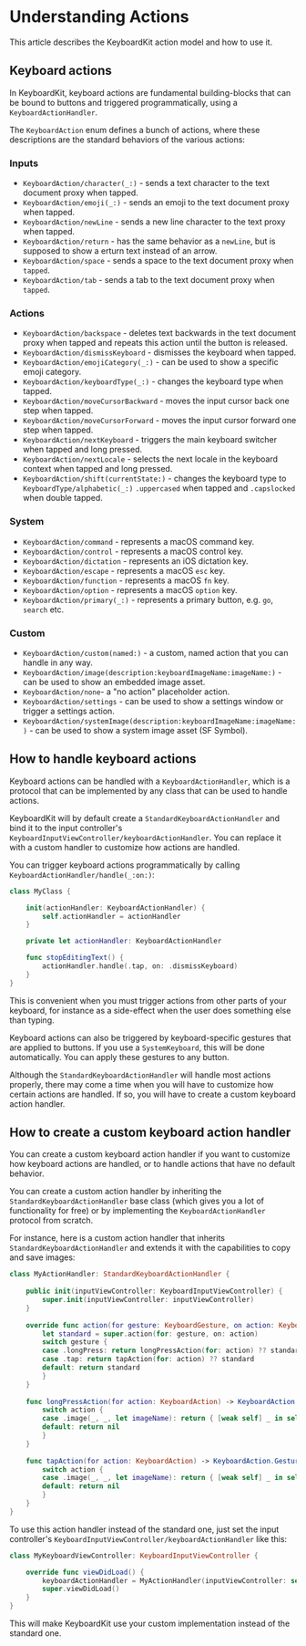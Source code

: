 # Understanding Actions

This article describes the KeyboardKit action model and how to use it. 


## Keyboard actions

In KeyboardKit, keyboard actions are fundamental building-blocks that can be bound to buttons and triggered programmatically, using a ``KeyboardActionHandler``. 

The ``KeyboardAction`` enum defines a bunch of actions, where these descriptions are the standard behaviors of the various actions:

### Inputs

* ``KeyboardAction/character(_:)`` - sends a text character to the text document proxy when tapped.
* ``KeyboardAction/emoji(_:)`` - sends an emoji to the text document proxy when tapped.
* ``KeyboardAction/newLine`` - sends a new line character to the text proxy when tapped.
* ``KeyboardAction/return`` - has the same behavior as a `newLine`, but is supposed to show a erturn text instead of an arrow.
* ``KeyboardAction/space`` - sends a space to the text document proxy when `tapped`.
* ``KeyboardAction/tab`` - sends a tab to the text document proxy when `tapped`.

### Actions

* ``KeyboardAction/backspace`` - deletes text backwards in the text document proxy when tapped and repeats this action until the button is released.
* ``KeyboardAction/dismissKeyboard`` - dismisses the keyboard when tapped.
* ``KeyboardAction/emojiCategory(_:)`` - can be used to show a specific emoji category.
* ``KeyboardAction/keyboardType(_:)`` - changes the keyboard type when tapped.
* ``KeyboardAction/moveCursorBackward`` - moves the input cursor back one step when tapped.
* ``KeyboardAction/moveCursorForward`` - moves the input cursor forward one step when tapped.
* ``KeyboardAction/nextKeyboard`` - triggers the main keyboard switcher when tapped and long pressed.
* ``KeyboardAction/nextLocale`` - selects the next locale in the keyboard context when tapped and long pressed.
* ``KeyboardAction/shift(currentState:)`` - changes the keyboard type to ``KeyboardType/alphabetic(_:)`` `.uppercased` when tapped and `.capslocked` when double tapped.

### System

* ``KeyboardAction/command`` - represents a macOS command key.
* ``KeyboardAction/control`` - represents a macOS control key.
* ``KeyboardAction/dictation`` - represents an iOS dictation key.
* ``KeyboardAction/escape`` - represents a macOS `esc` key.
* ``KeyboardAction/function`` - represents a macOS `fn` key.
* ``KeyboardAction/option`` - represents a macOS `option` key.
* ``KeyboardAction/primary(_:)`` - represents a primary button, e.g. `go`, `search` etc.

### Custom

* ``KeyboardAction/custom(named:)`` - a custom, named action that you can handle in any way.
* ``KeyboardAction/image(description:keyboardImageName:imageName:)`` - can be used to show an embedded image asset.
* ``KeyboardAction/none``- a "no action" placeholder action.
* ``KeyboardAction/settings`` - can be used to show a settings window or trigger a settings action.
* ``KeyboardAction/systemImage(description:keyboardImageName:imageName:)`` - can be used to show a system image asset (SF Symbol).



## How to handle keyboard actions

Keyboard actions can be handled with a ``KeyboardActionHandler``, which is a protocol that can be implemented by any class that can be used to handle actions. 

KeyboardKit will by default create a ``StandardKeyboardActionHandler`` and bind it to the input controller's ``KeyboardInputViewController/keyboardActionHandler``. You can replace it with a custom handler to customize how actions are handled.

You can trigger keyboard actions programmatically by calling ``KeyboardActionHandler/handle(_:on:)``:

```swift
class MyClass {

    init(actionHandler: KeyboardActionHandler) {
        self.actionHandler = actionHandler
    }

    private let actionHandler: KeyboardActionHandler

    func stopEditingText() {
        actionHandler.handle(.tap, on: .dismissKeyboard)
    } 
}
```

This is convenient when you must trigger actions from other parts of your keyboard, for instance as a side-effect when the user does something else than typing.

Keyboard actions can also be triggered by keyboard-specific gestures that are applied to buttons. If you use a ``SystemKeyboard``, this will be done automatically. You can apply these gestures to any button.

Although the ``StandardKeyboardActionHandler`` will handle most actions properly, there may come a time when you will have to customize how certain actions are handled. If so, you will have to create a custom keyboard action handler. 



## How to create a custom keyboard action handler

You can create a custom keyboard action handler if you want to customize how keyboard actions are handled, or to handle actions that have no default behavior.

You can create a custom action handler by inheriting the ``StandardKeyboardActionHandler`` base class (which gives you a lot of functionality for free) or by implementing the ``KeyboardActionHandler`` protocol from scratch. 

For instance, here is a custom action handler that inherits ``StandardKeyboardActionHandler`` and extends it with the capabilities to copy and save images:

```swift
class MyActionHandler: StandardKeyboardActionHandler {
    
    public init(inputViewController: KeyboardInputViewController) {
        super.init(inputViewController: inputViewController)
    }
    
    override func action(for gesture: KeyboardGesture, on action: KeyboardAction) -> KeyboardAction.GestureAction? {
        let standard = super.action(for: gesture, on: action)
        switch gesture {
        case .longPress: return longPressAction(for: action) ?? standard
        case .tap: return tapAction(for: action) ?? standard
        default: return standard
        }
    }
    
    func longPressAction(for action: KeyboardAction) -> KeyboardAction.GestureAction? {
        switch action {
        case .image(_, _, let imageName): return { [weak self] _ in self?.saveImage(named: imageName) }
        default: return nil
        }
    }
    
    func tapAction(for action: KeyboardAction) -> KeyboardAction.GestureAction? {
        switch action {
        case .image(_, _, let imageName): return { [weak self] _ in self?.copyImage(named: imageName) }
        default: return nil
        }
    }
}
```

To use this action handler instead of the standard one, just set the input controller's ``KeyboardInputViewController/keyboardActionHandler`` like this:

```swift
class MyKeyboardViewController: KeyboardInputViewController {

    override func viewDidLoad() {
        keyboardActionHandler = MyActionHandler(inputViewController: self)
        super.viewDidLoad()
    }
}
```

This will make KeyboardKit use your custom implementation instead of the standard one.
